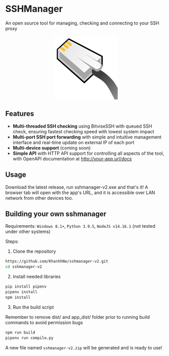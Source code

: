 # SSHManager

An open source tool for managing, checking and connecting to your SSH proxy

<div style="text-align: center;">
  <!--suppress CheckImageSize -->
  <img src="logo/logo.png" alt="sshmanager logo" width="200"/>
</div>

Features
----

- **Multi-threaded SSH checking** using BitviseSSH with queued SSH check,
  ensuring fastest checking speed with lowest system impact
- **Multi-port SSH port forwarding** with simple and intuitive management
  interface and real-time update on external IP of each port
- **Multi-device support** (coming soon)
- **Simple API** with HTTP API support for controlling all aspects of the tool,
  with OpenAPI documentation at http://your-app.url/docs

Usage
----
Download the latest release, run sshmanager-v2.exe and that's it! A browser tab
will open with the app's URL, and it is accessible over LAN network from other
devices too.

Building your own sshmanager
----
Requirements: `Windows 8.1+`, `Python 3.9.5`, `NodeJS v14.16.1` (not tested
under other systems)

Steps:

1. Clone the repository

```bash
https://github.com/KhanhhNe/sshmanager-v2.git
cd sshmanager-v2
```

2. Install needed libraries

```bash
pip install pipenv
pipenv install
npm install
```

3. Run the build script

Remember to remove dist/ and app_dist/ folder prior to running build commands to
avoid permission bugs

```bash
npm run build
pipenv run compile.py
```

A new file named `sshmanager-v2.zip` will be generated and is ready to use!
